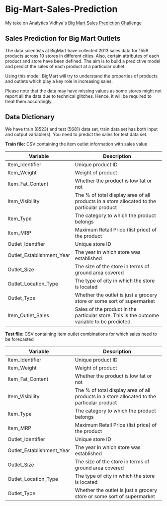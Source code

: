 # Big-Mart-Sales-Prediction
My take on Analytics Vidhya's [Big Mart Sales Prediction Challenge](https://datahack.analyticsvidhya.com/contest/practice-problem-big-mart-sales-iii/#ProblemStatement) 



## Sales Prediction for Big Mart Outlets
The data scientists at BigMart have collected 2013 sales data for 1559 products across 10 stores in different cities. Also, certain attributes of each product and store have been defined. The aim is to build a predictive model and predict the sales of each product at a particular outlet.

Using this model, BigMart will try to understand the properties of products and outlets which play a key role in increasing sales.

Please note that the data may have missing values as some stores might not report all the data due to technical glitches. Hence, it will be required to treat them accordingly. 



## Data Dictionary
We have train (8523) and test (5681) data set, train data set has both input and output variable(s). You need to predict the sales for test data set.



**Train file:** CSV containing the item outlet information with sales value

|                  Variable	             |      Description                                                                             |
|---|--- |
|Item_Identifier	                       |  Unique product ID                                                                           |                                      
|Item_Weight	                           |  Weight of product                                                                           |
|Item_Fat_Content	                       |   Whether the product is low fat or not                                                      |
|Item_Visibility	                       |   The % of total display area of all products in a store allocated to the particular product |
|Item_Type	                             |   The category to which the product belongs                                                  |
|Item_MRP	                               |   Maximum Retail Price (list price) of the product                                           |
|Outlet_Identifier	                     |   Unique store ID                                                                            |
|Outlet_Establishment_Year	             |   The year in which store was established                                                    |
|Outlet_Size	                           |  The size of the store in terms of ground area covered                                       |
|Outlet_Location_Type	                   |  The type of city in which the store is located                                              |
|Outlet_Type	                           |  Whether the outlet is just a grocery store or some sort of supermarket                      |
|Item_Outlet_Sales	                     |Sales of the product in the particular store. This is the outcome variable to be predicted.   |
 

**Test file**: CSV containing item outlet combinations for which sales need to be forecasted

|                  Variable	             |      Description                                                                             |
|---|--- |
|Item_Identifier	                       |  Unique product ID                                                                           |                                      
|Item_Weight	                           |  Weight of product                                                                           |
|Item_Fat_Content	                       |   Whether the product is low fat or not                                                      |
|Item_Visibility	                       |   The % of total display area of all products in a store allocated to the particular product |
|Item_Type	                             |   The category to which the product belongs                                                  |
|Item_MRP	                               |   Maximum Retail Price (list price) of the product                                           |
|Outlet_Identifier	                     |   Unique store ID                                                                            |
|Outlet_Establishment_Year	             |   The year in which store was established                                                    |
|Outlet_Size	                           |  The size of the store in terms of ground area covered                                       |
|Outlet_Location_Type	                   |  The type of city in which the store is located                                              |
|Outlet_Type	                           |  Whether the outlet is just a grocery store or some sort of supermarket                      |

